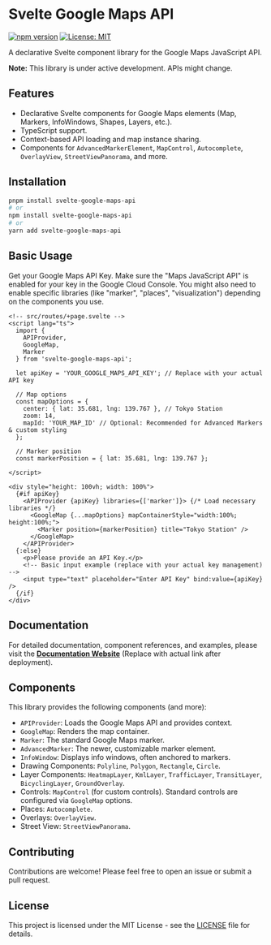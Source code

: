 # Svelte Google Maps API

[![npm version](https://badge.fury.io/js/svelte-google-maps-api.svg)](https://badge.fury.io/js/svelte-google-maps-api)
[![License: MIT](https://img.shields.io/badge/License-MIT-yellow.svg)](https://opensource.org/licenses/MIT)

A declarative Svelte component library for the Google Maps JavaScript API.

**Note:** This library is under active development. APIs might change.

## Features

*   Declarative Svelte components for Google Maps elements (Map, Markers, InfoWindows, Shapes, Layers, etc.).
*   TypeScript support.
*   Context-based API loading and map instance sharing.
*   Components for `AdvancedMarkerElement`, `MapControl`, `Autocomplete`, `OverlayView`, `StreetViewPanorama`, and more.

## Installation

```bash
pnpm install svelte-google-maps-api
# or
npm install svelte-google-maps-api
# or
yarn add svelte-google-maps-api
```

## Basic Usage

Get your Google Maps API Key. Make sure the "Maps JavaScript API" is enabled for your key in the Google Cloud Console. You might also need to enable specific libraries (like "marker", "places", "visualization") depending on the components you use.

```svelte
<!-- src/routes/+page.svelte -->
<script lang="ts">
  import {
    APIProvider,
    GoogleMap,
    Marker
  } from 'svelte-google-maps-api';

  let apiKey = 'YOUR_GOOGLE_MAPS_API_KEY'; // Replace with your actual API key

  // Map options
  const mapOptions = {
    center: { lat: 35.681, lng: 139.767 }, // Tokyo Station
    zoom: 14,
    mapId: 'YOUR_MAP_ID' // Optional: Recommended for Advanced Markers & custom styling
  };

  // Marker position
  const markerPosition = { lat: 35.681, lng: 139.767 };

</script>

<div style="height: 100vh; width: 100%">
  {#if apiKey}
    <APIProvider {apiKey} libraries={['marker']}> {/* Load necessary libraries */}
      <GoogleMap {...mapOptions} mapContainerStyle="width:100%; height:100%;">
        <Marker position={markerPosition} title="Tokyo Station" />
      </GoogleMap>
    </APIProvider>
  {:else}
    <p>Please provide an API Key.</p>
    <!-- Basic input example (replace with your actual key management) -->
    <input type="text" placeholder="Enter API Key" bind:value={apiKey} />
  {/if}
</div>
```

## Documentation

For detailed documentation, component references, and examples, please visit the **[Documentation Website](https://skyt-a.github.io/svelte-google-maps-api/docs)** (Replace with actual link after deployment).

## Components

This library provides the following components (and more):

*   `APIProvider`: Loads the Google Maps API and provides context.
*   `GoogleMap`: Renders the map container.
*   `Marker`: The standard Google Maps marker.
*   `AdvancedMarker`: The newer, customizable marker element.
*   `InfoWindow`: Displays info windows, often anchored to markers.
*   Drawing Components: `Polyline`, `Polygon`, `Rectangle`, `Circle`.
*   Layer Components: `HeatmapLayer`, `KmlLayer`, `TrafficLayer`, `TransitLayer`, `BicyclingLayer`, `GroundOverlay`.
*   Controls: `MapControl` (for custom controls). Standard controls are configured via `GoogleMap` options.
*   Places: `Autocomplete`.
*   Overlays: `OverlayView`.
*   Street View: `StreetViewPanorama`.

## Contributing

Contributions are welcome! Please feel free to open an issue or submit a pull request.
 

## License

This project is licensed under the MIT License - see the [LICENSE](LICENSE) file for details.
